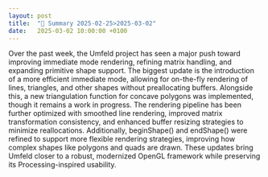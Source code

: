 ```yaml
---
layout: post
title:  "🤖 Summary 2025-02-25>2025-03-02"
date:   2025-03-02 10:00:00 +0100
---
```


Over the past week, the Umfeld project has seen a major push toward improving immediate mode rendering, refining matrix handling, and expanding primitive shape support. The biggest update is the introduction of a more efficient immediate mode, allowing for on-the-fly rendering of lines, triangles, and other shapes without preallocating buffers. Alongside this, a new triangulation function for concave polygons was implemented, though it remains a work in progress. The rendering pipeline has been further optimized with smoothed line rendering, improved matrix transformation consistency, and enhanced buffer resizing strategies to minimize reallocations. Additionally, beginShape() and endShape() were refined to support more flexible rendering strategies, improving how complex shapes like polygons and quads are drawn. These updates bring Umfeld closer to a robust, modernized OpenGL framework while preserving its Processing-inspired usability.